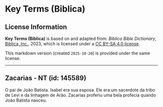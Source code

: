 # Key Terms (Biblica)

## License Information

**Key Terms (Biblica)** is based on and adapted from: _Biblica Bible Dictionary_, [Biblica, Inc.](https://www.biblica.com/), 2023, which is licensed under a [CC BY-SA 4.0 license](https://creativecommons.org/licenses/by-sa/4.0/legalcode.en).

This markdown version (created `2025-10-20`) is provided under the same license.



--------------------------------

## Zacarias - NT (id: 145589)

O pai de João Batista. Isabel era sua esposa. Ele era um sacerdote da tribo de Levi e da linhagem de Arão. Zacarias proferiu uma bela profecia quando João Batista nasceu.


